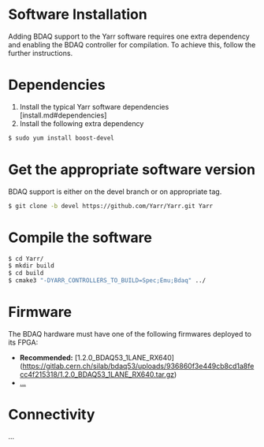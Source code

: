 # Software Installation

Adding BDAQ support to the Yarr software requires one extra dependency and enabling the BDAQ controller for compilation. To achieve this, follow the further instructions.

# Dependencies

1. Install the typical Yarr software dependencies [install.md#dependencies]
1. Install the following extra dependency

```bash
$ sudo yum install boost-devel
```

# Get the appropriate software version

BDAQ support is either on the devel branch or on appropriate tag.

```bash
$ git clone -b devel https://github.com/Yarr/Yarr.git Yarr
```

# Compile the software

```bash
$ cd Yarr/
$ mkdir build
$ cd build
$ cmake3 "-DYARR_CONTROLLERS_TO_BUILD=Spec;Emu;Bdaq" ../
```

# Firmware

The BDAQ hardware must have one of the following firmwares deployed to its FPGA:

- **Recommended:** [1.2.0_BDAQ53_1LANE_RX640] 
(https://gitlab.cern.ch/silab/bdaq53/uploads/936860f3e449cb8cd1a8fecc4f215318/1.2.0_BDAQ53_1LANE_RX640.tar.gz)
- [...](...)

# Connectivity

...